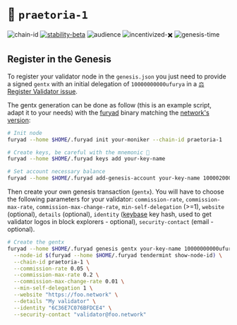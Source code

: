 <!-- generated file - do not edit -->
# 🔗 `praetoria-1`

![chain-id](https://img.shields.io/badge/chain%20id-furya--praetoria--1-blue?style=for-the-badge)
[![stability-beta](https://img.shields.io/badge/stability-beta-33bbff.svg?style=for-the-badge)](https://github.com/mkenney/software-guides/blob/master/STABILITY-BADGES.md#beta)
![audience](https://img.shields.io/badge/audience-public-white.svg?style=for-the-badge)
![incentivized-✖️](https://img.shields.io/badge/incentivized-✖️-29220A.svg?style=for-the-badge)
![genesis-time](https://img.shields.io/badge/%E2%8F%B0%20genesis%20time-2024--02--06T15%3A00%3A00Z-red?style=for-the-badge)

## Register in the Genesis

To register your validator node in the `genesis.json` you just need to provide a signed `gentx` with an initial delegation of `10000000000ufurya` in a [⚖️ Register Validator issue](https://github.com/furysport/networks/issues).

The gentx generation can be done as follow (this is an example script, adapt it to your needs) with the [furyad](https://github.com/furysport/furya-chain/releases) binary matching the [network's version](/chains/praetoria-1/version.txt):

```sh
# Init node
furyad --home $HOME/.furyad init your-moniker --chain-id praetoria-1

# Create keys, be careful with the mnemonic 👀
furyad --home $HOME/.furyad keys add your-key-name

# Set account necessary balance
furyad --home $HOME/.furyad add-genesis-account your-key-name 10000200000ufurya
```

Then create your own genesis transaction (`gentx`). You will have to choose the following parameters for your validator: `commission-rate`, `commission-max-rate`, `commission-max-change-rate`, `min-self-delegation` (>=1), `website` (optional), `details` (optional), `identity` ([keybase](https://keybase.io) key hash, used to get validator logos in block explorers - optional), `security-contact` (email - optional).

```sh
# Create the gentx
furyad --home $HOME/.furyad genesis gentx your-key-name 10000000000ufurya \
  --node-id $(furyad --home $HOME/.furyad tendermint show-node-id) \
  --chain-id praetoria-1 \
  --commission-rate 0.05 \
  --commission-max-rate 0.2 \
  --commission-max-change-rate 0.01 \
  --min-self-delegation 1 \
  --website "https://foo.network" \
  --details "My validator" \
  --identity "6C36E7C076BFDCE4" \
  --security-contact "validator@foo.network"
```

